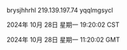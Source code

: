 brysjhhrhl 219.139.197.74 yqqlmgsycl

2024年 10月 28日 星期一 19:20:02 CST

2024年 10月 28日 星期一 11:20:02 GMT
